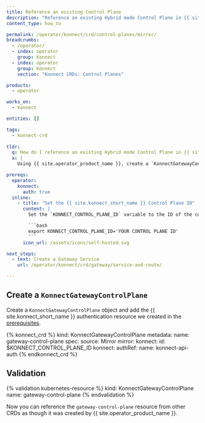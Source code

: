 ```yaml
---
title: Reference an existing Control Plane
description: "Reference an existing Hybrid mode Control Plane in {{ site.konnect_short_name }}"
content_type: how_to

permalink: /operator/konnect/crd/control-planes/mirror/
breadcrumbs:
  - /operator/
  - index: operator
    group: Konnect
  - index: operator
    group: Konnect
    section: "Konnect CRDs: Control Planes"

products:
  - operator

works_on:
  - konnect

entities: []

tags:
  - konnect-crd
 
tldr:
  q: How do I reference an existing Hybrid mode Control Plane in {{ site.konnect_short_name }} from other CRDs?
  a: |
    Using {{ site.operator_product_name }}, create a `KonnectGatewayControlPlane` object with `spec.source: Mirror` and add {{ site.konnect_short_name }} authentication.

prereqs:
  operator:
    konnect:
      auth: true
  inline:
    - title: "Set the {{ site.konnect_short_name }} Control Plane ID"
      content: |
        Set the `KONNECT_CONTROL_PLANE_ID` variable to the ID of the control plane that you want to reference:

        ```bash
        export KONNECT_CONTROL_PLANE_ID='YOUR CONTROL PLANE ID'
        ```
      icon_url: /assets/icons/self-hosted.svg

next_steps:
  - text: Create a Gateway Service
    url: /operator/konnect/crd/gateway/service-and-route/

---
```


## Create a `KonnectGatewayControlPlane`

Create a `KonnectGatewayControlPlane` object and add the {{ site.konnect_short_name }} authentication resource we created in the [prerequisites](#prerequisites).

<!-- vale off -->
{% konnect_crd %}
kind: KonnectGatewayControlPlane
metadata:
  name: gateway-control-plane
spec:
  source: Mirror
  mirror:
    konnect:
      id: $KONNECT_CONTROL_PLANE_ID
  konnect:
    authRef:
      name: konnect-api-auth
{% endkonnect_crd %}
<!-- vale on -->

## Validation

<!-- vale off -->
{% validation kubernetes-resource %}
kind: KonnectGatewayControlPlane
name: gateway-control-plane
{% endvalidation %}
<!-- vale on -->

Now you can reference the `gateway-control-plane` resource from other CRDs as though it was created by {{ site.operator_product_name }}.